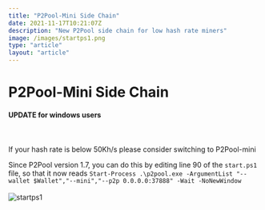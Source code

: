 ```yaml
---
title: "P2Pool-Mini Side Chain"
date: 2021-11-17T10:21:07Z
description: "New P2Pool side chain for low hash rate miners"
image: /images/startps1.png
type: "article"
layout: "article"
---
```


# P2Pool-Mini Side Chain
#### UPDATE for windows users
\
\
If your hash rate is below 50Kh/s please consider switching to P2Pool-mini

Since P2Pool version 1.7, you can do this by editing line 90 of the `start.ps1` file, so that it now reads ```Start-Process .\p2pool.exe -ArgumentList "--wallet $Wallet","--mini","--p2p 0.0.0.0:37888" -Wait -NoNewWindow```
\
\
![startps1](/images/startps1.png)
